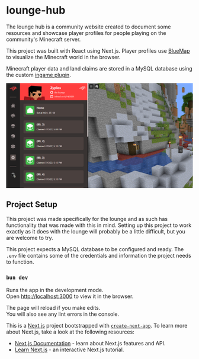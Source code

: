 # lounge-hub

The lounge hub is a community website created to document some resources and showcase player profiles for people playing on the community's Minecraft server.

This project was built with React using Next.js. Player profiles use [BlueMap](https://github.com/BlueMap-Minecraft/BlueMap) to visualize the Minecraft world in the browser.

Minecraft player data and land claims are stored in a MySQL database using the custom [ingame plugin](https://github.com/Zyplos/LoungeCommuna).

![Player Profile Screenshot](./screenshot.png)

## Project Setup

This project was made specifically for the lounge and as such has functionality that was made with this in mind. Setting up this project to work exactly as it does with the lounge will probably be a little difficult, but you are welcome to try.

This project expects a MySQL database to be configured and ready. The `.env` file contains some of the credentials and information the project needs to function.

### `bun dev`

Runs the app in the development mode.\
Open [http://localhost:3000](http://localhost:3000) to view it in the browser.

The page will reload if you make edits.\
You will also see any lint errors in the console.

This is a [Next.js](https://nextjs.org/) project bootstrapped with [`create-next-app`](https://github.com/vercel/next.js/tree/canary/packages/create-next-app). To learn more about Next.js, take a look at the following resources:

- [Next.js Documentation](https://nextjs.org/docs) - learn about Next.js features and API.
- [Learn Next.js](https://nextjs.org/learn) - an interactive Next.js tutorial.
